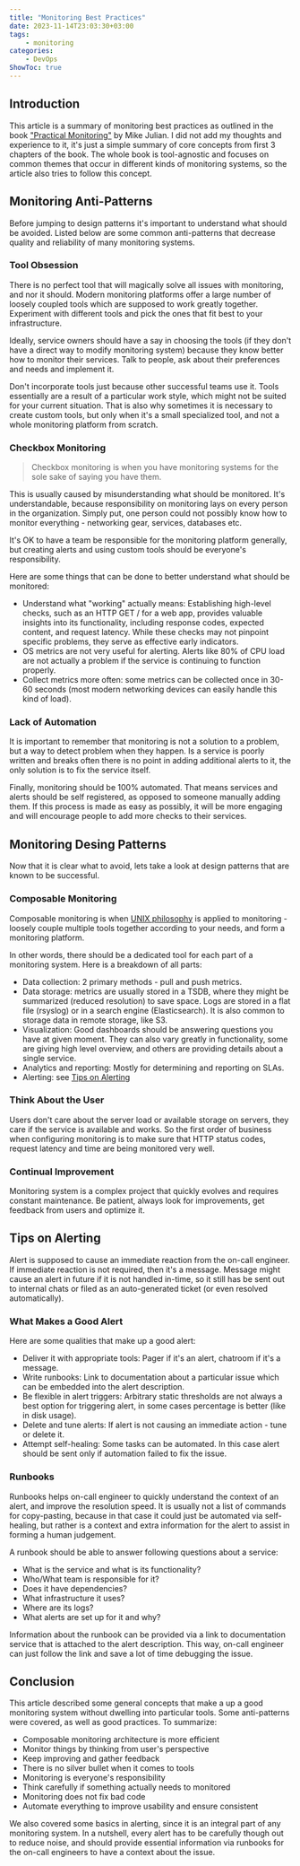```yaml
---
title: "Monitoring Best Practices"
date: 2023-11-14T23:03:30+03:00
tags:
    - monitoring
categories:
    - DevOps
ShowToc: true
---
```


## Introduction
This article is a summary of monitoring best practices as outlined in the book 
["Practical Monitoring"](https://www.oreilly.com/library/view/practical-monitoring/9781491957349/) 
by Mike Julian. I did not add  my thoughts and experience to it, it's just 
a simple summary of core concepts from first 3 chapters of the book. 
The whole book is tool-agnostic and focuses on common themes that occur in 
different kinds of monitoring systems, so the article also tries to follow this concept.


## Monitoring Anti-Patterns
Before jumping to design patterns it's important to understand what should be 
avoided. Listed below are some common anti-patterns that decrease quality and 
reliability of many monitoring systems.

### Tool Obsession
There is no perfect tool that will magically solve all issues with monitoring, 
and nor it should. Modern monitoring platforms offer a large number of loosely 
coupled tools which are supposed to work greatly together. Experiment with 
different tools and pick the ones that fit best to your infrastructure.  

Ideally, service owners should have a say in choosing the tools (if they don't 
have a direct way to modify monitoring system) because they know better how to 
monitor their services. Talk to people, ask about their preferences and needs 
and implement it.  

Don't incorporate tools just because other successful teams use it. Tools 
essentially are a result of a particular work style, which might not be 
suited for your current situation. That is also why sometimes it is necessary 
to create custom tools, but only when it's a small specialized tool, 
and not a whole monitoring platform from scratch.  

### Checkbox Monitoring
> Checkbox monitoring is when you have monitoring systems for the sole sake of saying you have them.

This is usually caused by misunderstanding what should be monitored. 
It's understandable, because responsibility on monitoring lays on every person 
in the organization. Simply put, one person could not possibly know how to monitor 
everything - networking gear, services, databases etc.  

It's OK to have a team be responsible for the monitoring platform generally, 
but creating alerts and using custom tools should be everyone's responsibility.  

Here are some things that can be done to better understand what should be monitored:
- Understand what "working" actually means: Establishing high-level checks, such as an HTTP GET / for a web app, provides valuable insights into its functionality, including response codes, expected content, and request latency. While these checks may not pinpoint specific problems, they serve as effective early indicators.
- OS metrics are not very useful for alerting. Alerts like 80% of CPU load are not actually a problem if the service is continuing to function properly.
- Collect metrics more often: some metrics can be collected once in 30-60 seconds (most modern networking devices can easily handle this kind of load).

### Lack of Automation
It is important to remember that monitoring is not a solution to a problem, but 
a way to detect problem when they happen. Is a service is poorly written and breaks 
often there is no point in adding additional alerts to it, the only solution is 
to fix the service itself.  

Finally, monitoring should be 100% automated. That means services and alerts should 
be self registered, as opposed to someone manually adding them. If this process is 
made as easy as possibly, it will be more engaging and will encourage people to add 
more checks to their services.  


## Monitoring Desing Patterns
Now that it is clear what to avoid, lets take a look at design patterns that are 
known to be successful.

### Composable Monitoring
Composable monitoring is when 
[UNIX philosophy](https://en.wikipedia.org/wiki/Unix_philosophy) 
is applied to monitoring - loosely couple multiple tools together according to 
your needs, and form a monitoring platform. 

In other words, there should be a dedicated tool for each part of a monitoring system. 
Here is a breakdown of all parts:
- Data collection: 2 primary methods - pull and push metrics.
- Data storage: metrics are usually stored in a TSDB, where they might be summarized (reduced resolution) to save space. Logs are stored in a flat file (rsyslog) or in a search engine (Elasticsearch). It is also common to storage data in remote storage, like S3.
- Visualization: Good dashboards should be answering questions you have at given moment. They can also vary greatly in functionality, some are giving high level overview, and others are providing details about a single service.
- Analytics and reporting: Mostly for determining and reporting on SLAs.
- Alerting: see [Tips on Alerting](#tips-on-alerting)

### Think About the User
Users don't care about the server load or available storage on servers, they care 
if the service is available and works. So the first order of business when configuring 
monitoring is to make sure that HTTP status codes, request latency and time are being 
monitored very well.  

### Continual Improvement
Monitoring system is a complex project that quickly evolves and requires constant 
maintenance. Be patient, always look for improvements, get feedback from users and 
optimize it.  


## Tips on Alerting
Alert is supposed to cause an immediate reaction from the on-call engineer. 
If immediate reaction is not required, then it's a message. Message might cause an 
alert in future if it is not handled in-time, so it still has be sent out to internal 
chats or filed as an auto-generated ticket (or even resolved automatically).  

### What Makes a Good Alert
Here are some qualities that make up a good alert:
- Deliver it with appropriate tools: Pager if it's an alert, chatroom if it's a message.
- Write runbooks: Link to documentation about a particular issue which can be embedded into the alert description.
- Be flexible in alert triggers: Arbitrary static thresholds are not always a best option for triggering alert, in some cases percentage is better (like in disk usage).
- Delete and tune alerts: If alert is not causing an immediate action - tune or delete it.
- Attempt self-healing: Some tasks can be automated. In this case alert should be sent only if automation failed to fix the issue.

### Runbooks
Runbooks helps on-call engineer to quickly understand the context of an alert, and 
improve the resolution speed. It is usually not a list of commands for copy-pasting, 
because in that case it could just be automated via self-healing, but rather is a 
context and extra information for the alert to assist in forming a human judgement.  

A runbook should be able to answer following questions about a service:
- What is the service and what is its functionality?
- Who/What team is responsible for it?
- Does it have dependencies?
- What infrastructure it uses?
- Where are its logs?
- What alerts are set up for it and why?

Information about the runbook can be provided via a link to documentation service 
that is attached to the alert description. This way, on-call engineer can just 
follow the link and save a lot of time debugging the issue.  


## Conclusion
This article described some general concepts that make a up a good monitoring system 
without dwelling into particular tools. Some anti-patterns were covered, as well as 
good practices. To summarize:
- Composable monitoring architecture is more efficient
- Monitor things by thinking from user's perspective
- Keep improving and gather feedback
- There is no silver bullet when it comes to tools
- Monitoring is everyone's responsibility
- Think carefully if something actually needs to monitored
- Monitoring does not fix bad code
- Automate everything to improve usability and ensure consistent

We also covered some basics in alerting, since it is an integral part of any 
monitoring system. In a nutshell, every alert has to be carefully though out 
to reduce noise, and should provide essential information via runbooks for 
the on-call engineers to have a context about the issue.  

